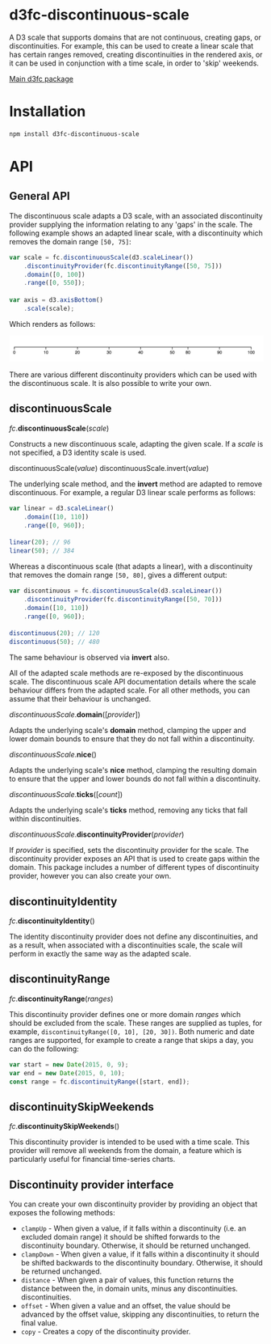 # d3fc-discontinuous-scale

A D3 scale that supports domains that are not continuous, creating gaps, or discontinuities. For example, this can be used to create a linear scale that has certain ranges removed, creating discontinuities in the rendered axis, or it can be used in conjunction with a time scale, in order to 'skip' weekends.

[Main d3fc package](https://github.com/ScottLogic/d3fc)

# Installation

```bash
npm install d3fc-discontinuous-scale
```

# API

## General API

The discontinuous scale adapts a D3 scale, with an associated discontinuity provider supplying the information relating to any 'gaps' in the scale. The following example shows an adapted linear scale, with a discontinuity which removes the domain range `[50, 75]`:

```javascript
var scale = fc.discontinuousScale(d3.scaleLinear())
    .discontinuityProvider(fc.discontinuityRange([50, 75]))
    .domain([0, 100])
    .range([0, 550]);

var axis = d3.axisBottom()
    .scale(scale);
```

Which renders as follows:

![](discontinuous-scale.png)

There are various different discontinuity providers which can be used with the discontinuous scale. It is also possible to write your own.

## discontinuousScale

*fc*.**discontinuousScale**(*scale*)

Constructs a new discontinuous scale, adapting the given scale. If a *scale* is not specified, a D3 identity scale is used.

discontinuousScale(*value*)
discontinuousScale.invert(*value*)

The underlying scale method, and the **invert** method are adapted to remove discontinuous. For example, a regular D3 linear scale performs as follows:

```javascript
var linear = d3.scaleLinear()
    .domain([10, 110])
    .range([0, 960]);

linear(20); // 96
linear(50); // 384
```

Whereas a discontinuous scale (that adapts a linear), with a discontinuity that removes the domain range `[50, 80]`, gives a different output:

```javascript
var discontinuous = fc.discontinuousScale(d3.scaleLinear())
    .discontinuityProvider(fc.discontinuityRange([50, 70]))
    .domain([10, 110])
    .range([0, 960]);

discontinuous(20); // 120
discontinuous(50); // 480
```

The same behaviour is observed via **invert** also.

All of the adapted scale methods are re-exposed by the discontinuous scale. The discontinuous scale API documentation details where the scale behaviour differs from the adapted scale. For all other methods, you can assume that their behaviour is unchanged.

*discontinuousScale*.**domain**([*provider*])

Adapts the underlying scale's **domain** method, clamping the upper and lower domain bounds to ensure that they do not fall within a discontinuity.

*discontinuousScale*.**nice**()

Adapts the underlying scale's **nice** method, clamping the resulting domain to ensure that the upper and lower bounds do not fall within a discontinuity.

*discontinuousScale*.**ticks**([*count*])

Adapts the underlying scale's **ticks** method, removing any ticks that fall within discontinuities.

*discontinuousScale*.**discontinuityProvider**(*provider*)

If *provider* is specified, sets the discontinuity provider for the scale. The discontinuity provider exposes an API that is used to create gaps within the domain. This package includes a number of different types of discontinuity provider, however you can also create your own.

## discontinuityIdentity

*fc*.**discontinuityIdentity**()

The identity discontinuity provider does not define any discontinuities, and as a result, when associated with a discontinuities scale, the scale will perform in exactly the same way as the adapted scale.

## discontinuityRange

*fc*.**discontinuityRange**(*ranges*)

This discontinuity provider defines one or more domain *ranges* which should be excluded from the scale. These ranges are supplied as tuples, for example, `discontinuityRange([0, 10], [20, 30])`. Both numeric and date ranges are supported, for example to create a range that skips a day, you can do the following:

```javascript
var start = new Date(2015, 0, 9);
var end = new Date(2015, 0, 10);
const range = fc.discontinuityRange([start, end]);
```

## discontinuitySkipWeekends

*fc*.**discontinuitySkipWeekends**()

This discontinuity provider is intended to be used with a time scale. This provider will remove all weekends from the domain, a feature which is particularly useful for financial time-series charts.

## Discontinuity provider interface

You can create your own discontinuity provider by providing an object that exposes the following methods:

 + `clampUp` - When given a value, if it falls within a discontinuity (i.e. an excluded domain range) it should be shifted forwards to the discontinuity boundary. Otherwise, it should be returned unchanged.
 + `clampDown` - When given a value, if it falls within a discontinuity it should be shifted backwards to the discontinuity boundary. Otherwise, it should be returned unchanged.
 + `distance` - When given a pair of values, this function returns the distance between the, in domain units, minus any discontinuities.
 discontinuities.
 + `offset` - When given a value and an offset, the value should be advanced by the offset value, skipping any discontinuities, to return the final value.
 + `copy` - Creates a copy of the discontinuity provider.
